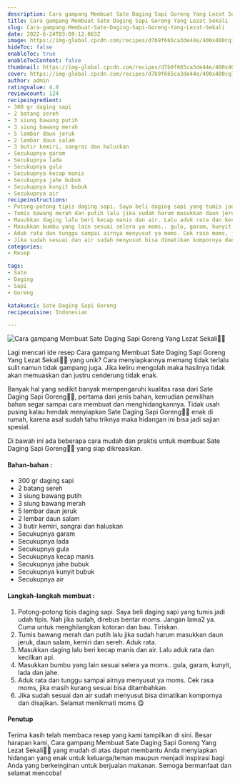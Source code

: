 ```yaml
---
description: Cara gampang Membuat Sate Daging Sapi Goreng Yang Lezat Sekali"
title: Cara gampang Membuat Sate Daging Sapi Goreng Yang Lezat Sekali
slug: Cara-gampang-Membuat-Sate-Daging-Sapi-Goreng-Yang-Lezat-Sekali
date: 2022-6-24T03:09:12.063Z
image: https://img-global.cpcdn.com/recipes/d7b9f665ca3de44e/400x400cq70/photo.jpg
hideToc: false
enableToc: true
enableTocContent: false
thumbnail: https://img-global.cpcdn.com/recipes/d7b9f665ca3de44e/400x400cq70/photo.jpg
cover: https://img-global.cpcdn.com/recipes/d7b9f665ca3de44e/400x400cq70/photo.jpg
author: admin
ratingvalue: 4.8
reviewcount: 124
recipeingredient:
- 300 gr daging sapi
- 2 batang sereh
- 3 siung bawang putih
- 3 siung bawang merah
- 5 lembar daun jeruk
- 2 lembar daun salam
- 3 butir kemiri, sangrai dan haluskan
- Secukupnya garam
- Secukupnya lada
- Secukupnya gula
- Secukupnya kecap manis
- Secukupnya jahe bubuk
- Secukupnya kunyit bubuk
- Secukupnya air
recipeinstructions:
- Potong-potong tipis daging sapi. Saya beli daging sapi yang tumis jadi udah tipis. Nah jika sudah, direbus bentar moms. Jangan lama2 ya. Cuma untuk menghilangkan kotoran dan bau. Tiriskan.
- Tumis bawang merah dan putih lalu jika sudah harum masukkan daun jeruk, daun salam, kemiri dan sereh. Aduk rata.
- Masukkan daging lalu beri kecap manis dan air. Lalu aduk rata dan kecilkan api.
- Masukkan bumbu yang lain sesuai selera ya moms.. gula, garam, kunyit, lada dan jahe.
- Aduk rata dan tunggu sampai airnya menyusut ya moms. Cek rasa moms, jika masih kurang sesuai bisa ditambahkan.
- Jika sudah sesuai dan air sudah menyusut bisa dimatikan kompornya dan disajikan. Selamat menikmati moms 😋
categories:
- Resep

tags:
- Sate
- Daging
- Sapi
- Goreng

katakunci: Sate Daging Sapi Goreng
recipecuisine: Indonesian

---
```


![Cara gampang Membuat Sate Daging Sapi Goreng Yang Lezat Sekali👩‍🍳](https://img-global.cpcdn.com/recipes/d7b9f665ca3de44e/400x400cq70/photo.jpg)

Lagi mencari ide resep Cara gampang Membuat Sate Daging Sapi Goreng Yang Lezat Sekali👩‍🍳 yang unik? Cara menyiapkannya memang tidak terlalu sulit namun tidak gampang juga. Jika keliru mengolah maka hasilnya tidak akan memuaskan dan justru cenderung tidak enak.

Banyak hal yang sedikit banyak mempengaruhi kualitas rasa dari Sate Daging Sapi Goreng👩‍🍳, pertama dari jenis bahan, kemudian pemilihan bahan segar sampai cara membuat dan menghidangkannya. Tidak usah pusing kalau hendak menyiapkan Sate Daging Sapi Goreng👩‍🍳 enak di rumah, karena asal sudah tahu triknya maka hidangan ini bisa jadi sajian spesial.

Di bawah ini ada beberapa cara mudah dan praktis untuk membuat Sate Daging Sapi Goreng👩‍🍳 yang siap dikreasikan.

<!--inarticleads1-->

#### Bahan-bahan :

- 300 gr daging sapi
- 2 batang sereh
- 3 siung bawang putih
- 3 siung bawang merah
- 5 lembar daun jeruk
- 2 lembar daun salam
- 3 butir kemiri, sangrai dan haluskan
- Secukupnya garam
- Secukupnya lada
- Secukupnya gula
- Secukupnya kecap manis
- Secukupnya jahe bubuk
- Secukupnya kunyit bubuk
- Secukupnya air

<!--inarticleads2-->

#### Langkah-langkah membuat :

1. Potong-potong tipis daging sapi. Saya beli daging sapi yang tumis jadi udah tipis. Nah jika sudah, direbus bentar moms. Jangan lama2 ya. Cuma untuk menghilangkan kotoran dan bau. Tiriskan.
1. Tumis bawang merah dan putih lalu jika sudah harum masukkan daun jeruk, daun salam, kemiri dan sereh. Aduk rata.
1. Masukkan daging lalu beri kecap manis dan air. Lalu aduk rata dan kecilkan api.
1. Masukkan bumbu yang lain sesuai selera ya moms.. gula, garam, kunyit, lada dan jahe.
1. Aduk rata dan tunggu sampai airnya menyusut ya moms. Cek rasa moms, jika masih kurang sesuai bisa ditambahkan.
1. Jika sudah sesuai dan air sudah menyusut bisa dimatikan kompornya dan disajikan. Selamat menikmati moms 😋

#### Penutup

Terima kasih telah membaca resep yang kami tampilkan di sini. Besar harapan kami, Cara gampang Membuat Sate Daging Sapi Goreng Yang Lezat Sekali👩‍🍳 yang mudah di atas dapat membantu Anda menyiapkan hidangan yang enak untuk keluarga/teman maupun menjadi inspirasi bagi Anda yang berkeinginan untuk berjualan makanan. Semoga bermanfaat dan selamat mencoba!